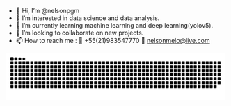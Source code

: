 - 👋 Hi, I’m @nelsonpgm
- 👀 I’m interested in data science and data analysis.
- 🌱 I’m currently learning machine learning and deep learning(yolov5).
- 💞️ I’m looking to collaborate on new projects.
- 📫 How to reach me : :iphone: +55(21)983547770 :e-mail: nelsonmelo@live.com 

<!---
nelsonpgm/nelsonpgm is a ✨ special ✨ repository because its `README.md` (this file) appears on your GitHub profile.
You can click the Preview link to take a look at your changes.
--->
![](https://github.com/Platane/snk/raw/output/github-contribution-grid-snake.svg)
